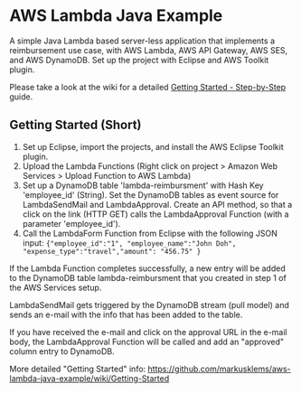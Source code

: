 # AWS Lambda Java Example

A simple Java Lambda based server-less application that implements a reimbursement use case, with AWS Lambda, AWS API Gateway, AWS SES, and AWS DynamoDB. Set up the project with Eclipse and AWS Toolkit plugin.

Please take a look at the wiki for a detailed [Getting Started - Step-by-Step](https://github.com/markusklems/aws-lambda-java-example/wiki/Getting-Started) guide.

## Getting Started (Short)
1. Set up Eclipse, import the projects, and install the AWS Eclipse Toolkit plugin.
2. Upload the Lambda Functions (Right click on project > Amazon Web Services > Upload Function to AWS Lambda)
3. Set up a DynamoDB table 'lambda-reimbursment' with Hash Key 'employee_id' (String). Set the DynamoDB tables as event source for LambdaSendMail and LambdaApproval. Create an API method, so that a click on the link (HTTP GET) calls the LambdaApproval Function (with a parameter 'employee_id').
4. Call the LambdaForm Function from Eclipse with the following JSON input:
```{"employee_id":"1", "employee_name":"John Doh", "expense_type":"travel","amount": "456.75" }```

If the Lambda Function completes successfully, a new entry will be added to the DynamoDB table lambda-reimbursment that you created in step 1 of the AWS Services setup.

LambdaSendMail gets triggered by the DynamoDB stream (pull model) and sends an e-mail with the info that has been added to the table.

If you have received the e-mail and click on the approval URL in the e-mail body, the LambdaApproval Function will be called and add an "approved" column entry to DynamoDB.

More detailed "Getting Started" info: https://github.com/markusklems/aws-lambda-java-example/wiki/Getting-Started
